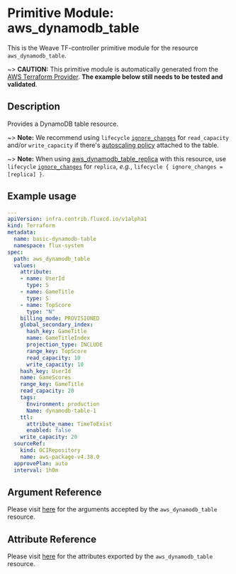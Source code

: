 
# Primitive Module: aws_dynamodb_table

This is the Weave TF-controller primitive module for the resource `aws_dynamodb_table`.

~> **CAUTION:** This primitive module is automatically generated from the [AWS Terraform Provider](https://registry.terraform.io/providers/hashicorp/aws/latest/docs/resources/dynamodb_table). **The example below still needs to be tested and validated**.

## Description

Provides a DynamoDB table resource.

~> **Note:** We recommend using `lifecycle` [`ignore_changes`](https://www.terraform.io/docs/configuration/meta-arguments/lifecycle.html#ignore_changes) for `read_capacity` and/or `write_capacity` if there's [autoscaling policy](/docs/providers/aws/r/appautoscaling_policy.html) attached to the table.

~> **Note:** When using [aws_dynamodb_table_replica](/docs/providers/aws/r/dynamodb_table_replica.html) with this resource, use `lifecycle` [`ignore_changes`](https://www.terraform.io/docs/configuration/meta-arguments/lifecycle.html#ignore_changes) for `replica`, _e.g._, `lifecycle { ignore_changes = [replica] }`.

## Example usage

```yaml
---
apiVersion: infra.contrib.fluxcd.io/v1alpha1
kind: Terraform
metadata:
  name: basic-dynamodb-table
  namespace: flux-system
spec:
  path: aws_dynamodb_table
  values:
    attribute:
    - name: UserId
      type: S
    - name: GameTitle
      type: S
    - name: TopScore
      type: "N"
    billing_mode: PROVISIONED
    global_secondary_index:
      hash_key: GameTitle
      name: GameTitleIndex
      projection_type: INCLUDE
      range_key: TopScore
      read_capacity: 10
      write_capacity: 10
    hash_key: UserId
    name: GameScores
    range_key: GameTitle
    read_capacity: 20
    tags:
      Environment: production
      Name: dynamodb-table-1
    ttl:
      attribute_name: TimeToExist
      enabled: false
    write_capacity: 20
  sourceRef:
    kind: OCIRepository
    name: aws-package-v4.38.0
  approvePlan: auto
  interval: 1h0m
```

## Argument Reference

Please visit [here](https://registry.terraform.io/providers/hashicorp/aws/latest/docs/resources/dynamodb_table#argument-reference) for the arguments accepted by the `aws_dynamodb_table` resource.

## Attribute Reference

Please visit [here](https://registry.terraform.io/providers/hashicorp/aws/latest/docs/resources/dynamodb_table#attributes-reference) for the attributes exported by the `aws_dynamodb_table` resource.
